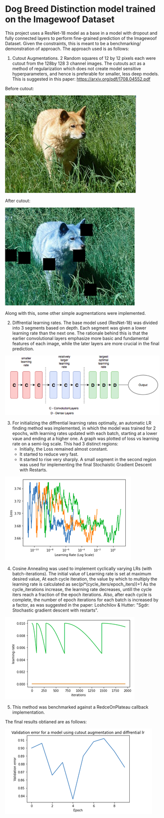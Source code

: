 # Dog Breed Distinction model trained on the Imagewoof Dataset

This project uses a ResNet-18 model as a base in a model with dropout and fully connected layers to perform fine-grained prediction of the Imagewoof Dataset. 
Given the constraints, this is meant to be a benchmarking/ demonstration of approach.
The approach used is as follows:

1. Cutout Augmentations. 2 Random squares of 12 by 12 pixels each were cutout from the 128by 128 3 channel images. The cutouts act as a method of regularization which does not create model sensitive hyperparameters, and hence is preferable for smaller, less deep models. This is suggested in this paper: https://arxiv.org/pdf/1708.04552.pdf 

Before cutout:

![Original](/Images/Original.png)

After cutout:

![Augmented](/Images/Augmented_2.png)

Along with this, some other simple augmentations were implemented.

2. Diffrential learning rates. The base model used (ResNet-18) was divided into 3 segments based on depth. Each segment was given a lower learning rate than the next one. The rationale behind this is that the earlier convolutional layers emphasize more basic and fundamental features of each image, while the later layers are more crucial in the final prediction.

![DLR](/Images/Architecture.png)

3. For initializing the diffrential learning rates optimally, an automatic LR finding method was implemented, in which the model was trained for 2 epochs, with learning rates updated with each batch, starting at a lower vaue and ending at a higher one. A graph was plotted of loss vs learning rate on a semi-log scale. This had 3 distinct regions:
	* Initially, the Loss remained almost constant.
	* It started to reduce very fast.
	* It started to rise very sharply.
A small segment in the second region was used for implementing the final Stochaistic Gradient Descent with Restarts.

![Optimum](/Images/Optimum_LR.png)

4. Cosine Annealing was used to implement cyclically varying LRs (with batch-iterations).
   The initial value of Learning rate is set at maximum desired value,
           At each cycle iteration, the value by which to multiply the learning rate is calculated as sec(pi*(cycle_iters/epoch_iters))+1
           As the cycle_iterations increase, the learning rate decreases, untill the cycle iters reach a fraction of the epoch iterations.
           Also, after each cycle is complete, the number of epoch iterations for each batch is increased by a factor, as was suggested in the paper: 
	Loshchilov & Hutter: "Sgdr: Stochastic gradient descent with restarts".

![SGDR](/Images/SGDR.png)

5. This method was benchmarked against a RedceOnPlateau callback implementation.


The final results obtianed are as follows:

![Valid](/Images/Val-loss.png)
